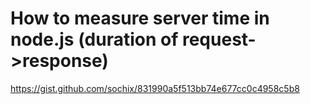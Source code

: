 # How to measure server time in node.js (duration of request->response) 

https://gist.github.com/sochix/831990a5f513bb74e677cc0c4958c5b8

